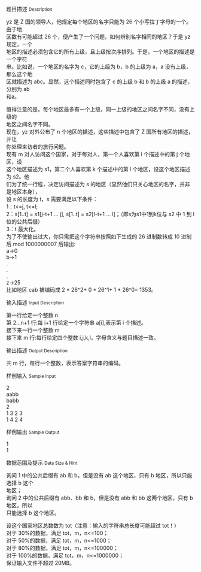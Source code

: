 <div class="panel panel-default">
<div class="area-title">
<span>
题目描述
<small>Description</small>
</span></div>
<div class="panel-body">

<p>yz 是 Z 国的领导人，他规定每个地区的名字只能为 26 个小写拉丁字母的一个。由于地<br>区数有可能超过 26 个，便产生了一个问题，如何辨别名字相同的地区？于是 yz 规定，一个<br>地区的描述必须包含它的所有上级，且上级按次序排列。于是，一个地区的描述是一个字符<br>串。比如说，一个地区的名字为 c，它的上级为 b，b 的上级为 a，a 没有上级，那么这个地<br>区就描述为 abc。显然，这个描述同时包含了 c 的上级 b 和 b 的上级 a 的描述，分别为 ab<br>和a。</p>
<p>值得注意的是，每个地区最多有一个上级，同一上级的地区之间名字不同，没有上级的<br>地区之间名字不同。 <br>现在，yz 对外公布了 n 个地区的描述，这些描述中包含了 Z 国所有地区的描述，并让<br>你处理来访者的旅行问题。 <br>现有 m 对人访问这个国家，对于每对人，第一个人喜欢第 i 个描述中的第 j 个地区，设<br>这个地区描述为 s1，第二个人喜欢第 k 个描述中的第 l 个地区，设这个地区描述为 s2。他<br>们为了统一行程，决定访问描述为 s 的地区（显然他们只关心地区的名字，并非是地区本身），<br>设 s 的长度为 t，s 需要满足以下条件： <br>1：t&lt;=j, t&lt;=l; <br>2：s[1..t] = s1[j-t+1 … j], s[1..t] = s2[l-t+1 … l]；（即s为s1中1到k位与 s2 中 1 到 l 位的公共后缀） <br>3：t 最大化。 <br>为了不使输出过大，你只需把这个字符串按照如下生成的 26 进制数转成 10 进制后 mod 1000000007 后输出: <br>a-&gt;0 <br>b-&gt;1 <br>. <br>. <br>. <br>z-&gt;25 <br>比如地区 cab 被编码成 2 * 26^2+ 0 * 26^1+ 1 * 26^0= 1353。</p>

</div>
</div>

<div class="panel panel-default">
<div class="area-title">
<span>
输入描述
<small>Input Description</small>
</span></div>
<div class="panel-body">
<p>第一行给定一个整数 n <br> 第 2…n+1 行:每 i+1 行给定一个字符串 a[i],表示第 i 个描述。 <br> 接下来一行一个整数 m <br> 接下来 m 行:每行给定四个整数 i,j,k,l，字母含义与题目描述一致。</p>

</div>
</div>
<div  class="panel panel-default">
<div class="area-title">
<span>
输出描述
<small>Output Description</small>
</span></div>
<div class="panel-body">

<p>共 m 行，每行一个整数，表示答案字符串的编码。&nbsp;</p>

</div>
</div>


<div class="panel panel-default">
<div class="area-title">
<span>
样例输入
<small>Sample Input</small>
</span></div>
<div class="panel-body">
<p>2 <br>aabb <br>babb <br>2 <br>1 3 2 3 <br>1 4 2 4</p>

</div>
</div>

<div class="panel panel-default">
<div class="area-title">
<span>
样例输出
<small>Sample Output</small>
</span></div>
<div class="panel-body">
<p>1 <br>1</p>

</div>
</div>

<div class="panel panel-default">
<div class="area-title">
<span>
数据范围及提示
<small>Data Size & Hint</small>
</span></div>
<div class="panel-body">
<p>询问 1 中的公共后缀有 ab 和 b，但是没有 ab 这个地区，只有 b 地区，所以只能选择 b 这个<br>地区； <br>询问 2 中的公共后缀有 abb、bb 和 b，但是没有 abb 和 bb 这两个地区，只有 b 地区，所以<br>只能选择 b 这个地区。</p>
<p>设这个国家地区总数数为 tot（注意：输入的字符串总长度可能超过 tot！） <br>对于 30%的数据，满足 tot，m，n&lt;=100； <br>对于 50%的数据，满足 tot，m，n&lt;=1000； <br>对于 80%的数据，满足 tot，m，n&lt;=100000； <br>对于 100%的数据，满足 tot，m，n&lt;=1000000； <br>保证输入文件不超过 20MB。</p>
</div>
</div>